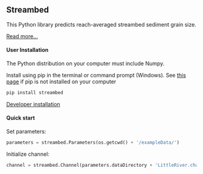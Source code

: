 ## Streambed

This Python library predicts reach-averaged streambed sediment grain size.

[Read more...](https://github.com/nathanlyons/streambed/wiki)

#### User Installation

The Python distribution on your computer must include Numpy.

Install using pip in the terminal or command prompt (Windows). See [this page](https://pip.pypa.io/en/stable/installing) if pip is not installed on your computer

```bash
pip install streambed
```

[Developer installation](https://github.com/nathanlyons/streambed/wiki/Developer-Installation)

#### Quick start

Set parameters:
```python
parameters = streambed.Parameters(os.getcwd() + '/exampleData/')
```
Initialize channel:
```python
channel = streambed.Channel(parameters.dataDirectory + 'LittleRiver.channel')
```
